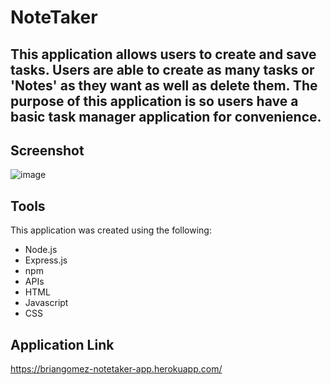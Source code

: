 # NoteTaker

## This application allows users to create and save tasks. Users are able to create as many tasks or 'Notes' as they want as well as delete them. The purpose of this application is so users have a basic task manager application for convenience.

## Screenshot
![image](https://user-images.githubusercontent.com/69539559/140656077-c14d06a7-2594-4404-b113-d8cba3f33527.png)

## Tools 
This application was created using the following:
* Node.js
* Express.js
* npm
* APIs
* HTML
* Javascript
* CSS

## Application Link
https://briangomez-notetaker-app.herokuapp.com/
